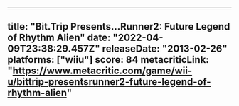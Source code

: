 
---
title: "Bit.Trip Presents...Runner2: Future Legend of Rhythm Alien"
date: "2022-04-09T23:38:29.457Z"
releaseDate: "2013-02-26"
platforms: ["wiiu"]
score: 84
metacriticLink: "https://www.metacritic.com/game/wii-u/bittrip-presentsrunner2-future-legend-of-rhythm-alien"
---
